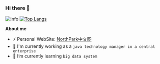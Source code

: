 ### Hi there 🐻
![info](https://github-readme-stats.vercel.app/api?username=liuhouer&show_icons=true&count_private=true&theme=default_repocard&include_all_commits=true)
[![Top Langs](https://github-readme-stats.vercel.app/api/top-langs/?username=liuhouer&text_color=151515&bg_color=fefefe&layout=compact)](https://github.com/liuhouer)

**About me**
- ⚡  Personal WebSite: [NorthPark中文网](https://northpark.cn)
- 🔭 I'm currently working as a `java technology manager in a central enterprise`
- 🌱 I’m currently learning `big data system`
<!-- 
- 📫 How to reach me: `telegram:@liuhouer`
-->

<!--
**liuhouer/liuhouer** is a ✨ _special_ ✨ repository because its `README.md` (this file) appears on your GitHub profile.

Here are some ideas to get you started:

- 🔭 I’m currently working on ...
- 🌱 I’m currently learning ...
- 👯 I’m looking to collaborate on ...
- 🤔 I’m looking for help with ...
- 💬 Ask me about ...
- 📫 How to reach me: ...
- 😄 Pronouns: ...
- ⚡ Fun fact: ...
-->
